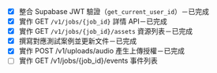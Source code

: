 ﻿- [x] 整合 Supabase JWT 驗證（`get_current_user_id`）－已完成
- [x] 實作 GET `/v1/jobs/{job_id}` 詳情 API－已完成
- [x] 實作 GET `/v1/jobs/{job_id}/assets` 資源列表－已完成
- [x] 撰寫對應測試案例並更新文件－已完成
- [x] 實作 POST /v1/uploads/audio 產生上傳授權－已完成
- [ ] 實作 GET /v1/jobs/{job_id}/events 事件列表

